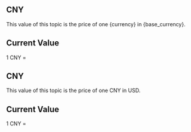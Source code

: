 ## CNY

This value of this topic is the price of one {currency} in {base_currency}.

## Current Value

1 CNY = <Topic topic="finance/stock-exchange/currency/CNY/USD" decimals="3" unit="USD"/>

## CNY

This value of this topic is the price of one CNY in USD.

## Current Value

1 CNY = <Topic topic="finance/stock-exchange/currency/CNY/USD" decimals="3" unit="USD"/>

